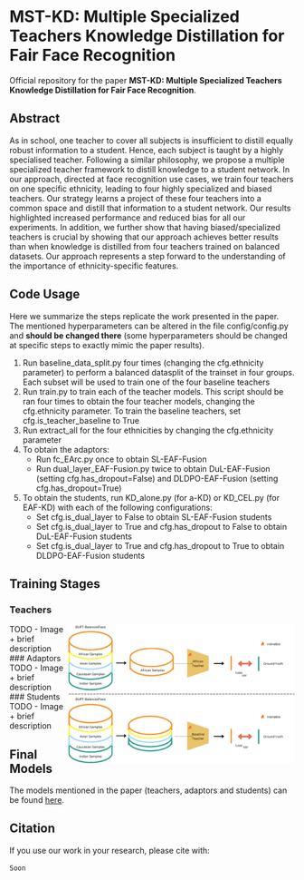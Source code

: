 # MST-KD: Multiple Specialized Teachers Knowledge Distillation for Fair Face Recognition
Official repository for the paper **MST-KD: Multiple Specialized Teachers Knowledge Distillation for Fair Face Recognition**.

## Abstract
As in school, one teacher to cover all subjects is insufficient to distill equally robust information to a student. Hence, each subject is taught by a highly specialised teacher. Following a similar philosophy, we propose a multiple specialized teacher framework to distill knowledge to a student network. In our approach, directed at face recognition use cases, we train four teachers on one specific ethnicity, leading to four highly specialized and biased teachers. Our strategy learns a project of these four teachers into a common space and distill that information to a student network. Our results highlighted increased performance and reduced bias for all our experiments. In addition, we further show that having biased/specialized teachers is crucial by showing that our approach achieves better results than when knowledge is distilled from four teachers trained on balanced datasets. Our approach represents a step forward to the understanding of the importance of ethnicity-specific features.

## Code Usage
Here we summarize the steps replicate the work presented in the paper. The mentioned hyperparameters can be altered in the file config/config.py and **should be changed there** (some hyperparameters should be changed at specific steps to exactly mimic the paper results).

1. Run baseline_data_split.py four times (changing the cfg.ethnicity parameter) to perform a balanced datasplit of the trainset in four groups. Each subset will be used to train one of the four baseline teachers
2. Run train.py to train each of the teacher models. This script should be ran four times to obtain the four teacher models, changing the cfg.ethnicity parameter. To train the baseline teachers, set cfg.is_teacher_baseline to True
3. Run extract_all for the four ethnicities by changing the cfg.ethnicity parameter
4. To obtain the adaptors:
    - Run fc_EArc.py once to obtain SL-EAF-Fusion
    - Run dual_layer_EAF-Fusion.py twice to obtain DuL-EAF-Fusion (setting cfg.has_dropout=False) and DLDPO-EAF-Fusion (setting cfg.has_dropout=True)
5. To obtain the students, run KD_alone.py (for a-KD) or KD_CEL.py (for EAF-KD) with each of the following configurations:
    - Set cfg.is_dual_layer to False to obtain SL-EAF-Fusion students
    - Set cfg.is_dual_layer to True and cfg.has_dropout to False to obtain DuL-EAF-Fusion students
    - Set cfg.is_dual_layer to True and cfg.has_dropout to True to obtain DLDPO-EAF-Fusion students

## Training Stages

### Teachers
<img src="figures/teacher_optimization.pdf" width="400" align="right"> 
TODO - Image + brief description
### Adaptors
TODO - Image + brief description
### Students
TODO - Image + brief description

## Final Models
The models mentioned in the paper (teachers, adaptors and students) can be found [here](https://drive.google.com/file/d/1nqw7OuPGTW9hgWNE2q-GCCK904VtKkZh/view?usp=sharing).

## Citation
If you use our work in your research, please cite with:

```
Soon
```
